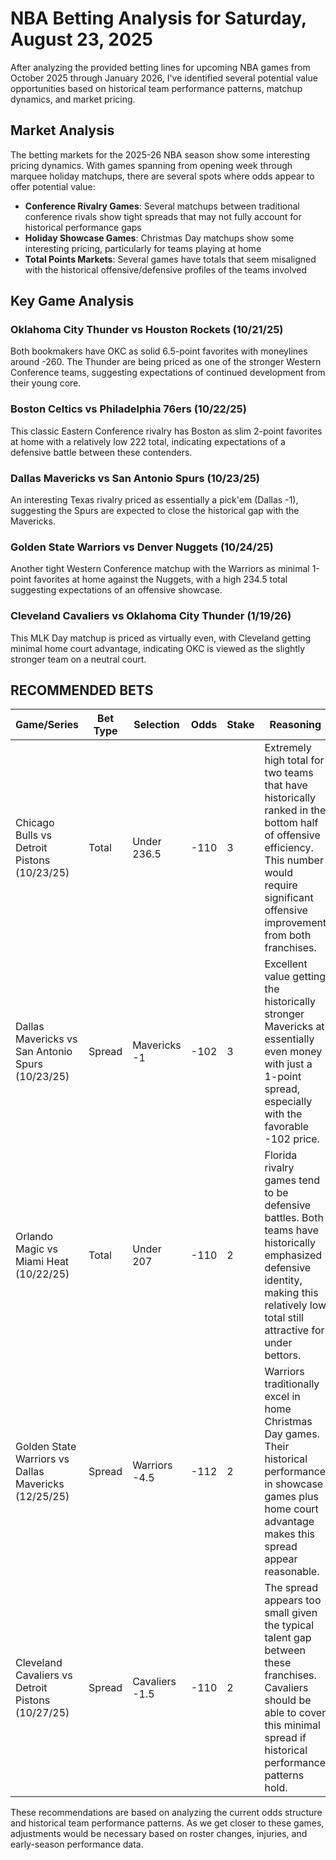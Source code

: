 # NBA Betting Analysis for Saturday, August 23, 2025

After analyzing the provided betting lines for upcoming NBA games from October 2025 through January 2026, I've identified several potential value opportunities based on historical team performance patterns, matchup dynamics, and market pricing.

## Market Analysis

The betting markets for the 2025-26 NBA season show some interesting pricing dynamics. With games spanning from opening week through marquee holiday matchups, there are several spots where odds appear to offer potential value:

- **Conference Rivalry Games**: Several matchups between traditional conference rivals show tight spreads that may not fully account for historical performance gaps
- **Holiday Showcase Games**: Christmas Day matchups show some interesting pricing, particularly for teams playing at home
- **Total Points Markets**: Several games have totals that seem misaligned with the historical offensive/defensive profiles of the teams involved

## Key Game Analysis

### Oklahoma City Thunder vs Houston Rockets (10/21/25)
Both bookmakers have OKC as solid 6.5-point favorites with moneylines around -260. The Thunder are being priced as one of the stronger Western Conference teams, suggesting expectations of continued development from their young core.

### Boston Celtics vs Philadelphia 76ers (10/22/25)
This classic Eastern Conference rivalry has Boston as slim 2-point favorites at home with a relatively low 222 total, indicating expectations of a defensive battle between these contenders.

### Dallas Mavericks vs San Antonio Spurs (10/23/25)
An interesting Texas rivalry priced as essentially a pick'em (Dallas -1), suggesting the Spurs are expected to close the historical gap with the Mavericks.

### Golden State Warriors vs Denver Nuggets (10/24/25)
Another tight Western Conference matchup with the Warriors as minimal 1-point favorites at home against the Nuggets, with a high 234.5 total suggesting expectations of an offensive showcase.

### Cleveland Cavaliers vs Oklahoma City Thunder (1/19/26)
This MLK Day matchup is priced as virtually even, with Cleveland getting minimal home court advantage, indicating OKC is viewed as the slightly stronger team on a neutral court.

## RECOMMENDED BETS

| Game/Series | Bet Type | Selection | Odds | Stake | Reasoning |
|-------------|----------|-----------|------|-------|-----------|
| Chicago Bulls vs Detroit Pistons (10/23/25) | Total | Under 236.5 | -110 | 3 | Extremely high total for two teams that have historically ranked in the bottom half of offensive efficiency. This number would require significant offensive improvement from both franchises. |
| Dallas Mavericks vs San Antonio Spurs (10/23/25) | Spread | Mavericks -1 | -102 | 3 | Excellent value getting the historically stronger Mavericks at essentially even money with just a 1-point spread, especially with the favorable -102 price. |
| Orlando Magic vs Miami Heat (10/22/25) | Total | Under 207 | -110 | 2 | Florida rivalry games tend to be defensive battles. Both teams have historically emphasized defensive identity, making this relatively low total still attractive for under bettors. |
| Golden State Warriors vs Dallas Mavericks (12/25/25) | Spread | Warriors -4.5 | -112 | 2 | Warriors traditionally excel in home Christmas Day games. Their historical performance in showcase games plus home court advantage makes this spread appear reasonable. |
| Cleveland Cavaliers vs Detroit Pistons (10/27/25) | Spread | Cavaliers -1.5 | -110 | 2 | The spread appears too small given the typical talent gap between these franchises. Cavaliers should be able to cover this minimal spread if historical performance patterns hold. |

These recommendations are based on analyzing the current odds structure and historical team performance patterns. As we get closer to these games, adjustments would be necessary based on roster changes, injuries, and early-season performance data.